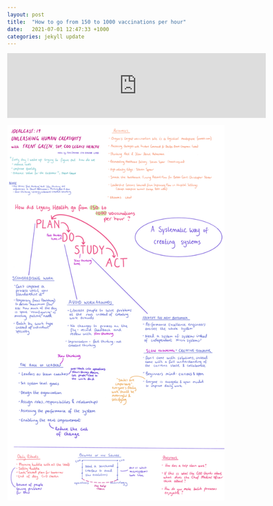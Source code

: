 ```yaml
---
layout: post
title:  "How to go from 150 to 1000 vaccinations per hour"
date:   2021-07-01 12:47:33 +1000
categories: jekyll update
---
```


<iframe title="Unleashing Human Creativity To Deliver 8K+ COVID Vaccines Per Day and Improve the Overall Healthcare System" allowtransparency="true" height="150" width="600" style="border: none; min-width: min(100%, 430px);" scrolling="no" data-name="pb-iframe-player" src="https://www.podbean.com/player-v2/?i=d8vfh-105d9dd-pb&from=embed&share=1&download=1&skin=eeeeee&btn-skin=8bbb4e&size=150"></iframe>


![My helpful screenshot][notes]

[notes]: /assets/img/idealcast19.png
[source]: https://itrevolution.com/the-idealcast-episode-19/

